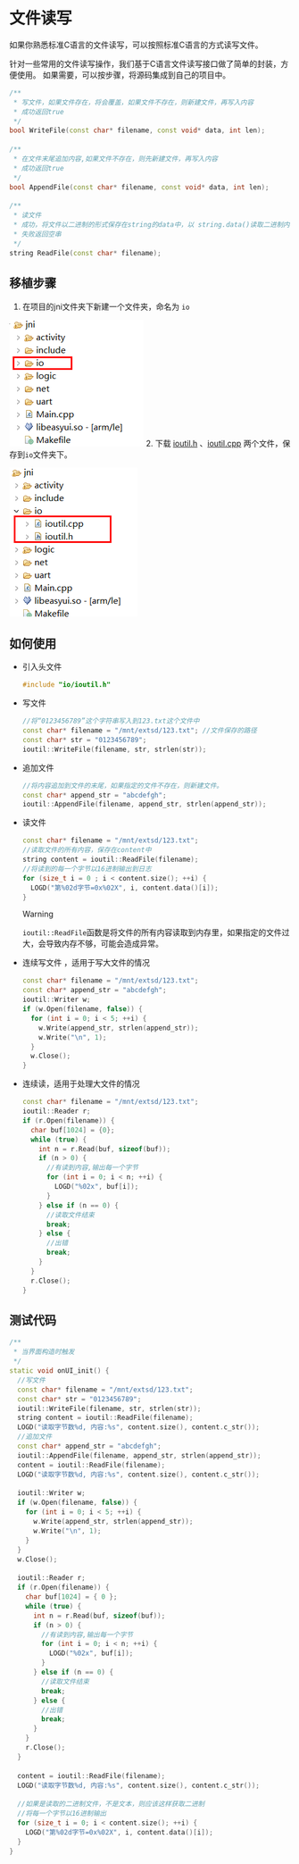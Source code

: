 # 文件读写
如果你熟悉标准C语言的文件读写，可以按照标准C语言的方式读写文件。   

针对一些常用的文件读写操作，我们基于C语言文件读写接口做了简单的封装，方便使用。 如果需要，可以按步骤，将源码集成到自己的项目中。


```c++
/**
 * 写文件，如果文件存在，将会覆盖，如果文件不存在，则新建文件，再写入内容
 * 成功返回true
 */
bool WriteFile(const char* filename, const void* data, int len);

/**
 * 在文件末尾追加内容,如果文件不存在，则先新建文件，再写入内容
 * 成功返回true
 */
bool AppendFile(const char* filename, const void* data, int len);

/**
 * 读文件
 * 成功，将文件以二进制的形式保存在string的data中，以 string.data()读取二进制内容
 * 失败返回空串
 */
string ReadFile(const char* filename);
```

## 移植步骤  
1. 在项目的jni文件夹下新建一个文件夹，命名为 `io`  
    
  ![](assets/create_io_folder.png)
2. 下载 [ioutil.h](assets/source/ioutil.cpp) 、[ioutil.cpp](assets/source/ioutil.cpp) 两个文件，保存到`io`文件夹下。  

  ![](assets/ioutil.png)  

## 如何使用 
* 引入头文件 
  ```c++
  #include "io/ioutil.h"
  ```
* 写文件  
  ```c++
  //将“0123456789”这个字符串写入到123.txt这个文件中
  const char* filename = "/mnt/extsd/123.txt"; //文件保存的路径
  const char* str = "0123456789";
  ioutil::WriteFile(filename, str, strlen(str));
  ```

* 追加文件
  ```c++
  //将内容追加到文件的末尾，如果指定的文件不存在，则新建文件。
  const char* append_str = "abcdefgh";
  ioutil::AppendFile(filename, append_str, strlen(append_str));
  ```
  
* 读文件
  ```c++
  const char* filename = "/mnt/extsd/123.txt";
  //读取文件的所有内容，保存在content中
  string content = ioutil::ReadFile(filename);
  //将读到的每一个字节以16进制输出到日志
  for (size_t i = 0 ; i < content.size(); ++i) {
    LOGD("第%02d字节=0x%02X", i, content.data()[i]);
  }
  ```
  > [!Warning]
  > `ioutil::ReadFile`函数是将文件的所有内容读取到内存里，如果指定的文件过大，会导致内存不够，可能会造成异常。


* 连续写文件 ，适用于写大文件的情况
  ```c++
  const char* filename = "/mnt/extsd/123.txt";
  const char* append_str = "abcdefgh";
  ioutil::Writer w;
  if (w.Open(filename, false)) {
    for (int i = 0; i < 5; ++i) {
      w.Write(append_str, strlen(append_str));
      w.Write("\n", 1);
    }
    w.Close();
  }
  ```

* 连续读，适用于处理大文件的情况
  ```c++
  const char* filename = "/mnt/extsd/123.txt";
  ioutil::Reader r;
  if (r.Open(filename)) {
    char buf[1024] = {0};
    while (true) {
      int n = r.Read(buf, sizeof(buf));
      if (n > 0) {
        //有读到内容,输出每一个字节
        for (int i = 0; i < n; ++i) {
          LOGD("%02x", buf[i]);
        }
      } else if (n == 0) {
        //读取文件结束
        break;
      } else {
        //出错
        break;
      }
    }
    r.Close();
  }
  ```



## 测试代码  
```c++
/**
 * 当界面构造时触发
 */
static void onUI_init() {
  //写文件
  const char* filename = "/mnt/extsd/123.txt";
  const char* str = "0123456789";
  ioutil::WriteFile(filename, str, strlen(str));
  string content = ioutil::ReadFile(filename);
  LOGD("读取字节数%d, 内容:%s", content.size(), content.c_str());
  //追加文件
  const char* append_str = "abcdefgh";
  ioutil::AppendFile(filename, append_str, strlen(append_str));
  content = ioutil::ReadFile(filename);
  LOGD("读取字节数%d, 内容:%s", content.size(), content.c_str());

  ioutil::Writer w;
  if (w.Open(filename, false)) {
    for (int i = 0; i < 5; ++i) {
      w.Write(append_str, strlen(append_str));
      w.Write("\n", 1);
    }
  }
  w.Close();

  ioutil::Reader r;
  if (r.Open(filename)) {
    char buf[1024] = { 0 };
    while (true) {
      int n = r.Read(buf, sizeof(buf));
      if (n > 0) {
        //有读到内容,输出每一个字节
        for (int i = 0; i < n; ++i) {
          LOGD("%02x", buf[i]);
        }
      } else if (n == 0) {
        //读取文件结束
        break;
      } else {
        //出错
        break;
      }
    }
    r.Close();
  }

  content = ioutil::ReadFile(filename);
  LOGD("读取字节数%d, 内容:%s", content.size(), content.c_str());

  //如果是读取的二进制文件，不是文本，则应该这样获取二进制
  //将每一个字节以16进制输出
  for (size_t i = 0; i < content.size(); ++i) {
    LOGD("第%02d字节=0x%02X", i, content.data()[i]);
  }
}
```